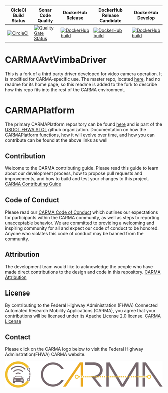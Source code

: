 | CicleCI Build Status | Sonar Code Quality | DockerHub Release | DockerHub Release Candidate | DockerHub Develop |
|------|-----|-----|-----|-----|
[![CircleCI](https://img.shields.io/circleci/build/gh/usdot-fhwa-stol/avt_vimba_camera/develop?label=CircleCI)](https://app.circleci.com/pipelines/github/usdot-fhwa-stol/avt_vimba_camera?branch=develop) | [![Quality Gate Status](https://sonarcloud.io/api/project_badges/measure?project=usdot-fhwa-stol_CARMAAvtVimbaDriver&metric=alert_status)](https://sonarcloud.io/dashboard?id=usdot-fhwa-stol_CARMAAvtVimbaDriver) | [![DockerHub build](https://github.com/usdot-fhwa-stol/avt_vimba_camera/actions/workflows/dockerhub.yml/badge.svg?branch=carma-system-4.5.0)](https://github.com/usdot-fhwa-stol/avt_vimba_camera/actions/workflows/dockerhub.yml) | [![DockerHub build](https://github.com/usdot-fhwa-stol/avt_vimba_camera/actions/workflows/dockerhub.yml/badge.svg?branch=release/lavida)](https://github.com/usdot-fhwa-stol/avt_vimba_camera/actions/workflows/dockerhub.yml)| [![DockerHub build](https://github.com/usdot-fhwa-stol/avt_vimba_camera/actions/workflows/dockerhub.yml/badge.svg?branch=develop)](https://github.com/usdot-fhwa-stol/avt_vimba_camera/actions/workflows/dockerhub.yml)

# CARMAAvtVimbaDriver
This is a fork of a third party driver developed for video camera operation.  It is modified for CARMA-specific use.  The master repo, located [here](https://github.com/srv/avt_vimba_camera), had no readme for its home page, so this readme is added to the fork to describe how this repo fits into the rest of the CARMA environment.

# CARMAPlatform
The primary CARMAPlatform repository can be found [here](https://github.com/usdot-fhwa-stol/carma-platform) and is part of the [USDOT FHWA STOL](https://github.com/usdot-fhwa-stol/)
github organization. Documentation on how the CARMAPlatform functions, how it will evolve over time, and how you can contribute can be found at the above links as well

## Contribution
Welcome to the CARMA contributing guide. Please read this guide to learn about our development process, how to propose pull requests and improvements, and how to build and test your changes to this project. [CARMA Contributing Guide](https://github.com/usdot-fhwa-stol/carma-platform/blob/develop/Contributing.md) 

## Code of Conduct 
Please read our [CARMA Code of Conduct](https://github.com/usdot-fhwa-stol/carma-platform/blob/develop/Code_of_Conduct.md) which outlines our expectations for participants within the CARMA community, as well as steps to reporting unacceptable behavior. We are committed to providing a welcoming and inspiring community for all and expect our code of conduct to be honored. Anyone who violates this code of conduct may be banned from the community.

## Attribution
The development team would like to acknowledge the people who have made direct contributions to the design and code in this repository. [CARMA Attribution](https://github.com/usdot-fhwa-stol/carma-platform/blob/develop/ATTRIBUTION.txt) 

## License
By contributing to the Federal Highway Administration (FHWA) Connected Automated Research Mobility Applications (CARMA), you agree that your contributions will be licensed under its Apache License 2.0 license. [CARMA License](https://github.com/usdot-fhwa-stol/carma-platform/blob/develop/docs/License.md) 

## Contact
Please click on the CARMA logo below to visit the Federal Highway Adminstration(FHWA) CARMA website.

[![CARMA Image](https://raw.githubusercontent.com/usdot-fhwa-stol/carma-platform/develop/docs/image/CARMA_icon.png)](https://highways.dot.gov/research/research-programs/operations/CARMA)
